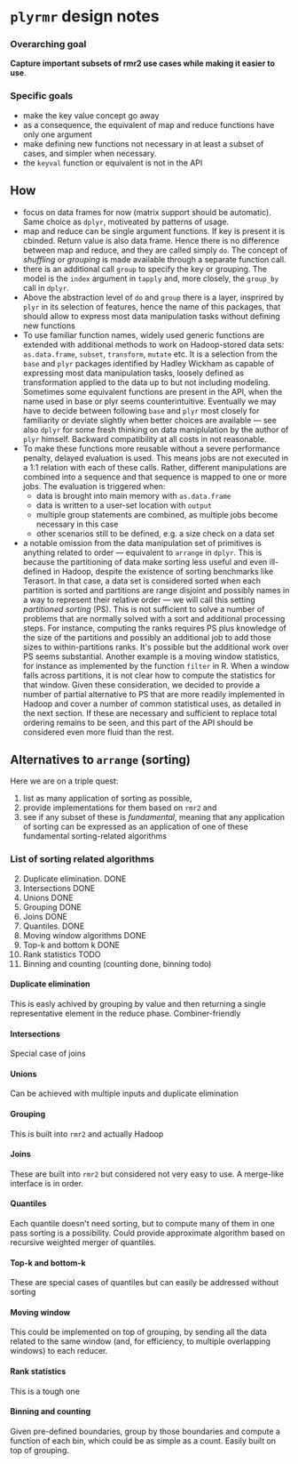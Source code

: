 # `plyrmr` design notes


### Overarching goal
**Capture important subsets of rmr2 use cases while making it easier to use**.

### Specific goals
* make the key value concept go away
* as a consequence, the equivalent of map and reduce functions have only one argument
* make defining new functions not necessary in at least a subset of cases, and simpler when necessary.
* the `keyval` function or equivalent is not in the API 

## How
* focus on data frames for now (matrix support should be automatic). Same choice as `dplyr`, motiveated by patterns of usage.
* map and reduce can be single argument functions. If key is present it is cbinded. Return value is also data frame. Hence there is no difference between map and reduce, and they are called simply `do`. The concept of *shuffling* or *grouping* is made available through a separate function call.
* there is an additional call `group` to specify the key or grouping. The model is the `index` argument in `tapply` and, more closely, the `group_by` call in `dplyr`.
* Above the abstraction level of `do` and `group` there is a layer, insprired by `plyr` in its selection of features, hence the name of this packages, that should allow to express most data manipulation  tasks without defining new functions
* To use familiar function names, widely used generic functions are extended with additional methods to work on Hadoop-stored data sets: `as.data.frame`, `subset`, `transform`, `mutate` etc. It is a selection from the `base` and `plyr` packages identified by Hadley Wickham as capable of expressing most data manipulation tasks, loosely defined as transformation applied to the data up to but not including modeling. Sometimes some equivalent functions are present in the API, when the name used in base or plyr seems counterintuitive. Eventually we may have to decide between following `base` and `plyr` most closely for familiarity or deviate slightly when better choices are available &mdash; see also `dplyr` for some fresh thinking on data maniplulation by the author of `plyr` himself. Backward compatibility at all costs in not reasonable.
* To make these functions more reusable without a severe performance penalty, delayed evaluation is used. This means jobs are not executed in a 1:1 relation with each of these calls. Rather, different manipulations are combined into a sequence and that sequence is mapped to one or more jobs. The evaluation is triggered when:
   * data is brought into main memory with `as.data.frame`
   * data is written to a user-set location with `output`
   * multiple group statements are combined, as multiple jobs become necessary in this case
   * other scenarios still to be defined, e.g. a size check on a data set
* a notable omission from the data manipulation set of primitives is anything related to order &mdash; equivalent to `arrange` in `dplyr`. This is because the partitioning of data make sorting less useful and even ill-defined in Hadoop, despite the existence of sorting benchmarks like Terasort. In that case, a data set is considered sorted when each partition is sorted and partitions are range disjoint and possibly names in a way to represent their relative order &mdash; we will call this setting *partitioned sorting* (PS). This is not sufficient to solve a number of problems that are normally solved with a sort and additional processing steps. For instance, computing the ranks requires PS plus knowledge of the size of the partitions and possibly an additional job to add those sizes to within-partitions ranks. It's possible but the additional work over PS seems substantial. Another example is a moving window statistics, for instance as implemented by the function `filter` in R. When a window falls across partitions, it is not clear how to compute the statistics for that window. Given these consideration, we decided to provide a number of partial alternative to PS that are more readily implemented in Hadoop and cover a number of common statistical uses, as detailed in the next section. If these are necessary and sufficient to replace total ordering remains to be seen, and this part of the API should be considered even more fluid than the rest.


## Alternatives to `arrange` (sorting)

 Here we are on a triple quest: 

1. list as many application of sorting as possible, 
2. provide implementations for them based on `rmr2` and 
3. see if any subset of these is *fundamental*, meaning that any application of sorting can be expressed as an application of one of these fundamental sorting-related algorithms

### List of sorting related algorithms

2. Duplicate elimination. DONE
3. Intersections DONE
3. Unions DONE
4. Grouping DONE
5. Joins DONE
1. Quantiles. DONE
2. Moving window algorithms DONE
3. Top-k and bottom k DONE
4. Rank statistics TODO
5. Binning and counting (counting done, binning todo)

#### Duplicate elimination

This is easly achived by grouping by value and then returning a single representative element in the reduce phase. Combiner-friendly

#### Intersections

Special case of joins

#### Unions

Can be achieved with multiple inputs and duplicate elimination

#### Grouping

This is built into `rmr2` and actually Hadoop

#### Joins

These are built into `rmr2` but considered not very easy to use. A merge-like interface is in order.

#### Quantiles

 Each quantile doesn't need sorting, but to compute many of them in one pass sorting is a possibility. Could provide approximate algorithm based on recursive weighted merger of quantiles.
 
#### Top-k and bottom-k

These are special cases of quantiles but can easily be addressed without sorting

#### Moving window

This could be implemented on top of grouping, by sending all the data related to the same window (and, for efficiency, to multiple overlapping windows) to each reducer.

#### Rank statistics

This is a tough one

#### Binning and counting

Given pre-defined boundaries, group by those boundaries and compute a function of each bin, which could be as simple as a count. Easily built on top of grouping.
